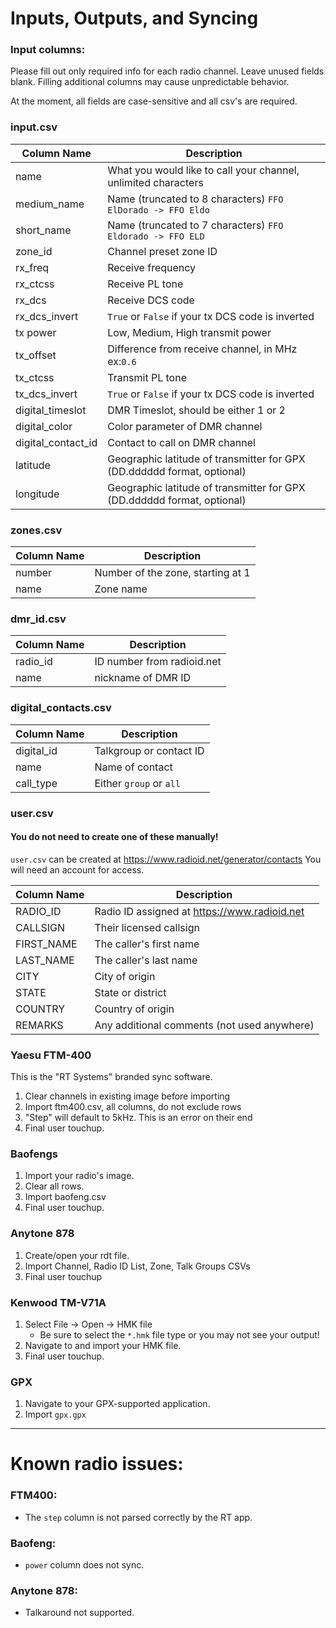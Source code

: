 # Inputs, Outputs, and Syncing

### Input columns:
Please fill out only required info for each radio channel.
Leave unused fields blank. Filling additional columns may cause
unpredictable behavior.

At the moment, all fields are case-sensitive and all csv's are required.

### input.csv
| **Column Name** | Description |
|---|---|
|name|What you would like to call your channel, unlimited characters|
|medium_name| Name (truncated to 8 characters) `FFO ElDorado -> FFO Eldo`
|short_name| Name (truncated to 7 characters) `FFO Eldorado -> FFO ELD`
|zone_id| Channel preset zone ID |
|rx_freq| Receive frequency |
|rx_ctcss| Receive PL tone |
|rx_dcs | Receive DCS code |
|rx_dcs_invert |  `True` or `False` if your tx DCS code is inverted |
|tx power| Low, Medium, High transmit power |
|tx_offset| Difference from receive channel, in MHz ex:`0.6` |
|tx_ctcss | Transmit PL tone|
|tx_dcs_invert | `True` or `False` if your tx DCS code is inverted |
|digital_timeslot | DMR Timeslot, should be either 1 or 2 |
|digital_color | Color parameter of DMR channel |
|digital_contact_id | Contact to call on DMR channel |
|latitude | Geographic latitude of transmitter for GPX (DD.dddddd format, optional)
|longitude | Geographic latitude of transmitter for GPX (DD.dddddd format, optional)
### zones.csv
| **Column Name** | Description |
|---|---|
|number| Number of the zone, starting at 1|
|name| Zone name |
### dmr_id.csv
| **Column Name** | Description |
|---|---|
|radio_id | ID number from radioid.net
|name | nickname of DMR ID|
### digital_contacts.csv
| **Column Name** | Description |
|---|---|
|digital_id|Talkgroup or contact ID|
|name|Name of contact|
|call_type|Either `group` or `all`
### user.csv
#### You do not need to create one of these manually! 
`user.csv` can be created at https://www.radioid.net/generator/contacts
You will need an account for access.

| **Column Name** | Description |
|---|---|
|RADIO_ID | Radio ID assigned at https://www.radioid.net
|CALLSIGN | Their licensed callsign
|FIRST_NAME | The caller's first name
|LAST_NAME | The caller's last name
|CITY | City of origin
|STATE | State or district
|COUNTRY | Country of origin
|REMARKS | Any additional comments (not used anywhere)

### Yaesu FTM-400
This is the "RT Systems" branded sync software.

1. Clear channels in existing image before importing
1. Import ftm400.csv, all columns, do not exclude rows
1. "Step" will default to 5kHz. This is an error on their end
1. Final user touchup.

### Baofengs
1. Import your radio's image.
1. Clear all rows.
1. Import baofeng.csv
1. Final user touchup.

### Anytone 878
1. Create/open your rdt file.
1. Import Channel, Radio ID List, Zone, Talk Groups CSVs
1. Final user touchup

### Kenwood TM-V71A
1. Select File -> Open -> HMK file
    * Be sure to select the `*.hmk` file type or you may not see your output!
1. Navigate to and import your HMK file.
1. Final user touchup.

### GPX
1. Navigate to your GPX-supported application.
1. Import `gpx.gpx`

***
# Known radio issues:
### FTM400: 
* The `step` column is not parsed correctly by the RT app.
### Baofeng:
* `power` column does not sync.
### Anytone 878:
* Talkaround not supported.
